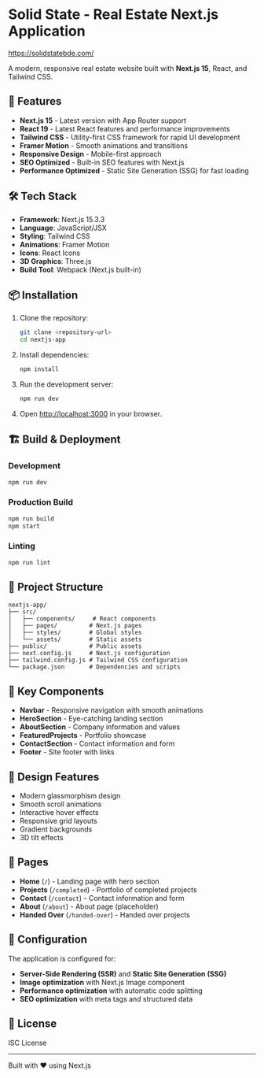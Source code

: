 # Solid State - Real Estate Next.js Application


https://solidstatebde.com/

A modern, responsive real estate website built with **Next.js 15**, React, and Tailwind CSS.

## 🚀 Features

- **Next.js 15** - Latest version with App Router support
- **React 19** - Latest React features and performance improvements
- **Tailwind CSS** - Utility-first CSS framework for rapid UI development
- **Framer Motion** - Smooth animations and transitions
- **Responsive Design** - Mobile-first approach
- **SEO Optimized** - Built-in SEO features with Next.js
- **Performance Optimized** - Static Site Generation (SSG) for fast loading

## 🛠️ Tech Stack

- **Framework**: Next.js 15.3.3
- **Language**: JavaScript/JSX
- **Styling**: Tailwind CSS
- **Animations**: Framer Motion
- **Icons**: React Icons
- **3D Graphics**: Three.js
- **Build Tool**: Webpack (Next.js built-in)

## 📦 Installation

1. Clone the repository:
   ```bash
   git clone <repository-url>
   cd nextjs-app
   ```

2. Install dependencies:
   ```bash
   npm install
   ```

3. Run the development server:
   ```bash
   npm run dev
   ```

4. Open [http://localhost:3000](http://localhost:3000) in your browser.

## 🏗️ Build & Deployment

### Development
```bash
npm run dev
```

### Production Build
```bash
npm run build
npm start
```

### Linting
```bash
npm run lint
```

## 📁 Project Structure

```
nextjs-app/
├── src/
│   ├── components/     # React components
│   ├── pages/         # Next.js pages
│   ├── styles/        # Global styles
│   └── assets/        # Static assets
├── public/            # Public assets
├── next.config.js     # Next.js configuration
├── tailwind.config.js # Tailwind CSS configuration
└── package.json       # Dependencies and scripts
```

## 🌟 Key Components

- **Navbar** - Responsive navigation with smooth animations
- **HeroSection** - Eye-catching landing section
- **AboutSection** - Company information and values
- **FeaturedProjects** - Portfolio showcase
- **ContactSection** - Contact information and form
- **Footer** - Site footer with links

## 🎨 Design Features

- Modern glassmorphism design
- Smooth scroll animations
- Interactive hover effects
- Responsive grid layouts
- Gradient backgrounds
- 3D tilt effects

## 📱 Pages

- **Home** (`/`) - Landing page with hero section
- **Projects** (`/completed`) - Portfolio of completed projects
- **Contact** (`/contact`) - Contact information and form
- **About** (`/about`) - About page (placeholder)
- **Handed Over** (`/handed-over`) - Handed over projects

## 🔧 Configuration

The application is configured for:
- **Server-Side Rendering (SSR)** and **Static Site Generation (SSG)**
- **Image optimization** with Next.js Image component
- **Performance optimization** with automatic code splitting
- **SEO optimization** with meta tags and structured data

## 📄 License

ISC License

---

Built with ❤️ using Next.js
